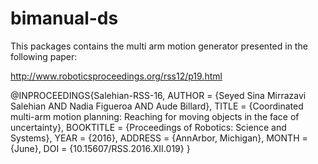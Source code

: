 # bimanual-ds

This packages contains the multi arm  motion generator presented in the following paper:

http://www.roboticsproceedings.org/rss12/p19.html

@INPROCEEDINGS{Salehian-RSS-16, 
    AUTHOR    = {Seyed Sina Mirrazavi Salehian AND Nadia Figueroa AND Aude Billard}, 
    TITLE     = {Coordinated multi-arm motion planning: Reaching for moving objects in the face of uncertainty}, 
    BOOKTITLE = {Proceedings of Robotics: Science and Systems}, 
    YEAR      = {2016}, 
    ADDRESS   = {AnnArbor, Michigan}, 
    MONTH     = {June}, 
    DOI       = {10.15607/RSS.2016.XII.019} 
} 
  
